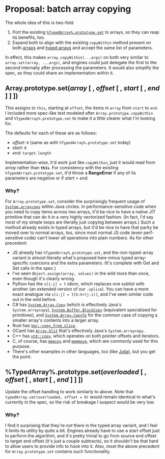 # Proposal: batch array copying

The whole idea of this is two-fold:

1. Port the existing [`%TypedArray%.prototype.set`](https://developer.mozilla.org/en-US/docs/Web/JavaScript/Reference/Global_Objects/TypedArray/set) to arrays, so they can reap its benefits, too.
2. Expand both to align with the existing `copyWithin` method present on both [arrays](https://developer.mozilla.org/en-US/docs/Web/JavaScript/Reference/Global_Objects/Array/copyWithin) and [typed arrays](https://developer.mozilla.org/en-US/docs/Web/JavaScript/Reference/Global_Objects/TypedArray/copyWithin) and accept the same list of parameters.

In effect, this makes `array.copyWithin(...args)` on both very similar to `array.set(array, ...args)`, and engines could just delegate the first to the second internally after processing the parameters. It would also simplify the spec, as they could share an implementation within it.

## Array.prototype.set(*array* [ , *offset* [ , *start* [ , *end* ] ] ])

This assigns to `this`, starting at `offset`, the items in `array` from `start` to `end`. I included more spec-like text modeled after `Array.prototype.copyWithin` and `%TypedArray%.prototype.set` to make it a little clearer what I'm looking for.

The defaults for each of these are as follows:

- *offset*: `0` (same as with `%TypedArray%.prototype.set` today)
- *start*: `0`
- *end*: `target.length`

Implementation-wise, it'd work just like `copyWithin`, just it would read from *array* rather than **`this`**. For consistency with the existing `%TypedArray%.prototype.set`, it'd throw a **RangeError** if any of its parameters are negative or if *start* > *end*.

### Why?

For `Array.prototype.set`, consider the surprisingly frequent usage of [`System.arraycopy`](https://docs.oracle.com/javase/9/docs/api/java/lang/System.html) within Java circles. In performance-sensitive code when you need to copy items across two arrays, it'd be nice to have a native JIT primitive that can do it in a very highly vectorized fashion. (In fact, I'd say most of my simple loops are literally just copying between arrays.) Such a method already exists in typed arrays, but it'd be nice to have that parity be moved over to normal arrays, too, since most normal JS code (even perf-sensitive code) can't lower *all* operations into plain numbers. As for other precedent:

- JS already has `%TypedArray%.prototype.set`, and the non-typed-array variant is almost literally what's proposed here minus typed array-specific coercions and the extra parameters. (It's complete with Get and Set calls in the spec.)
- I've seen `Object.assign(array, values)` in the wild more than once, even though it's clearly wrong.
- Python has the `s[i:j] = t` idiom, which replaces one sublist with another (an extended version of our `.splice`). You can have a more exact analogue via `s[i:j] = t[k:k+(j-i)]`, and I've seen similar code out in the wild before.
- C# has [`System.Array.Copy`](https://docs.microsoft.com/en-us/dotnet/api/system.array.copy) (which is effectively Java's `System.arraycopy`), [`System.Buffer.BlockCopy`](https://docs.microsoft.com/en-us/dotnet/api/system.buffer.blockcopy) (equivalent specialized for primitives), and [`System.Array.CopyTo`](https://docs.microsoft.com/en-us/dotnet/api/system.array.copyto) for the common case of copying a smaller array's contents into a larger array.
- Rust has [`Vec::copy_from_slice`](https://doc.rust-lang.org/std/vec/struct.Vec.html#method.copy_from_slice).
- OCaml has [`Array.blit`](https://caml.inria.fr/pub/docs/manual-ocaml/libref/Array.html) that's effectively Java's `System.arraycopy`.
- C++ has [`std::copy`](http://www.cplusplus.com/reference/algorithm/copy/), which operates on both pointer offsets and iterators.
- C, of course, has [`memcpy`](www.cplusplus.com/reference/clibrary/cstring/memcpy/) and [`memmove`](www.cplusplus.com/reference/clibrary/cstring/memmove/), which are commonly used for this purpose.
- There's other examples in other languages, too (like [Julia](https://docs.julialang.org/en/v1/base/arrays/index.html#Base.copyto!-Tuple{AbstractArray,CartesianIndices,AbstractArray,CartesianIndices})), but you get the point.

## %TypedArray%.prototype.set(*overloaded* [ , *offset* [ , *start* [ , *end* ] ] ])

Update the offset handling to work similarly to above. Note that `typedArray.set(overloaded, offset = 0)` would remain identical to what's currently in the spec, so the risk of breakage I suspect would be very low.

### Why?

I find it surprising that they're *not* there in the typed array variant, and I feel it limits its utility by quite a bit. Engines already have to use a start offset just to perform the algorithm, and it's pretty trivial to go from source end offset to target end offset (it's just a couple subtracts), so it shouldn't be that hard to allow users to provide info to hook into it. Also, most the above precedent for `Array.prototype.set` contains such functionality.
